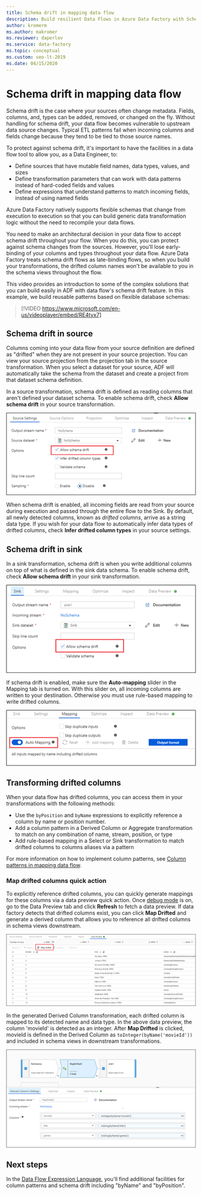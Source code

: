 ```yaml
---
title: Schema drift in mapping data flow
description: Build resilient Data Flows in Azure Data Factory with Schema Drift
author: kromerm
ms.author: makromer
ms.reviewer: daperlov
ms.service: data-factory
ms.topic: conceptual
ms.custom: seo-lt-2019
ms.date: 04/15/2020
---
```


# Schema drift in mapping data flow

Schema drift is the case where your sources often change metadata. Fields, columns, and, types can be added, removed, or changed on the fly. Without handling for schema drift, your data flow becomes vulnerable to upstream data source changes. Typical ETL patterns fail when incoming columns and fields change because they tend to be tied to those source names.

To protect against schema drift, it's important to have the facilities in a data flow tool to allow you, as a Data Engineer, to:

* Define sources that have mutable field names, data types, values, and sizes
* Define transformation parameters that can work with data patterns instead of hard-coded fields and values
* Define expressions that understand patterns to match incoming fields, instead of using named fields

Azure Data Factory natively supports flexible schemas that change from execution to execution so that you can build generic data transformation logic without the need to recompile your data flows.

You need to make an architectural decision in your data flow to accept schema drift throughout your flow. When you do this, you can protect against schema changes from the sources. However, you'll lose early-binding of your columns and types throughout your data flow. Azure Data Factory treats schema drift flows as late-binding flows, so when you build your transformations, the drifted column names won't be available to you in the schema views throughout the flow.

This video provides an introduction to some of the complex solutions that you can build easily in ADF with data flow's schema drift feature. In this example, we build reusable patterns based on flexible database schemas:

> [!VIDEO https://www.microsoft.com/en-us/videoplayer/embed/RE4tyx7]

## Schema drift in source

Columns coming into your data flow from your source definition are defined as "drifted" when they are not present in your source projection. You can view your source projection from the projection tab in the source transformation. When you select a dataset for your source, ADF will automatically take the schema from the dataset and create a project from that dataset schema definition.

In a source transformation, schema drift is defined as reading columns that aren't defined your dataset schema. To enable schema drift, check **Allow schema drift** in your source transformation.

![Schema drift source](media/data-flow/schemadrift001.png "Schema drift source")

When schema drift is enabled, all incoming fields are read from your source during execution and passed through the entire flow to the Sink. By default, all newly detected columns, known as *drifted columns*, arrive as a string data type. If you wish for your data flow to automatically infer data types of drifted columns, check **Infer drifted column types** in your source settings.

## Schema drift in sink

In a sink transformation, schema drift is when you write additional columns on top of what is defined in the sink data schema. To enable schema drift, check **Allow schema drift** in your sink transformation.

![Schema drift sink](media/data-flow/schemadrift002.png "Schema drift sink")

If schema drift is enabled, make sure the **Auto-mapping** slider in the Mapping tab is turned on. With this slider on, all incoming columns are written to your destination. Otherwise you must use rule-based mapping to write drifted columns.

![Sink auto mapping](media/data-flow/automap.png "Sink auto mapping")

## Transforming drifted columns

When your data flow has drifted columns, you can access them in your transformations with the following methods:

* Use the `byPosition` and `byName` expressions to explicitly reference a column by name or position number.
* Add a column pattern in a Derived Column or Aggregate transformation to match on any combination of name, stream, position, or type
* Add rule-based mapping in a Select or Sink transformation to match drifted columns to columns aliases via a pattern

For more information on how to implement column patterns, see [Column patterns in mapping data flow](concepts-data-flow-column-pattern.md).

### Map drifted columns quick action

To explicitly reference drifted columns, you can quickly generate mappings for these columns via a data preview quick action. Once [debug mode](concepts-data-flow-debug-mode.md) is on, go to the Data Preview tab and click **Refresh** to fetch a data preview. If data factory detects that drifted columns exist, you can click **Map Drifted** and generate a derived column that allows you to reference all drifted columns in schema views downstream.

![Map drifted](media/data-flow/mapdrifted1.png "Map drifted")

In the generated Derived Column transformation, each drifted column is mapped to its detected name and data type. In the above data preview, the column 'movieId' is detected as an integer. After **Map Drifted** is clicked, movieId is defined in the Derived Column as `toInteger(byName('movieId'))` and included in schema views in downstream transformations.

![Map drifted](media/data-flow/mapdrifted2.png "Map drifted")

## Next steps
In the [Data Flow Expression Language](data-flow-expression-functions.md), you'll find additional facilities for column patterns and schema drift including "byName" and "byPosition".
